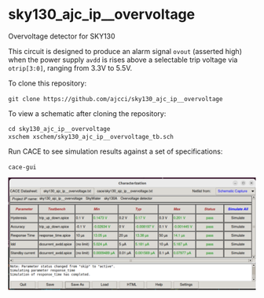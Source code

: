 # sky130_ajc_ip__overvoltage
Overvoltage detector for SKY130

This circuit is designed to produce an alarm signal `ovout` (asserted high) when the power supply `avdd` is rises above a selectable trip voltage via `otrip[3:0]`, ranging from 3.3V to 5.5V.

To clone this repository:

`git clone https://github.com/ajcci/sky130_ajc_ip__overvoltage`

To view a schematic after cloning the repository:

```
cd sky130_ajc_ip__overvoltage
xschem xschem/sky130_ajc_ip__overvoltage_tb.sch
```

Run CACE to see simulation results against a set of specifications:

`cace-gui`

![](sky130_ajc_ip__overvoltage.png)
